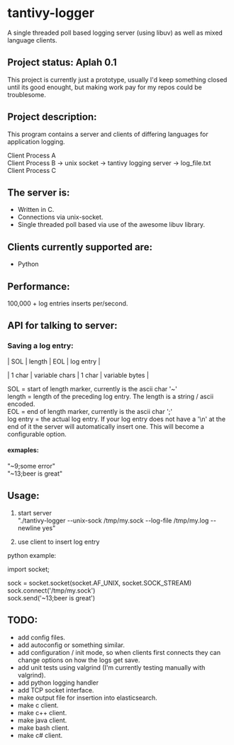 # tantivy-logger
A single threaded poll based logging server (using libuv) as well as mixed language clients.

## Project status: Aplah 0.1

This project is currently just a prototype, usually I'd keep something closed until its good enought, but making work pay for my repos could be troublesome.

## Project description:

This program contains a server and clients of differing languages for application logging.

Client Process A  
Client Process B -> unix socket -> tantivy logging server -> log_file.txt  
Client Process C  

## The server is:
* Written in C.
* Connections via unix-socket.
* Single threaded poll based via use of the awesome libuv library.

## Clients currently supported are:
* Python

## Performance: 
100,000 + log entries inserts per/second.

## API for talking to server:

### Saving a log entry:

| SOL | length | EOL | log entry |

| 1 char | variable chars | 1 char | variable bytes |

SOL = start of length marker, currently is the ascii char '~'  
length = length of the preceding log entry. The length is a string / ascii encoded.  
EOL = end of length marker, currently is the ascii char ';'  
log entry = the actual log entry. If your log entry does not have a '\n' at the end of it the server will automatically insert one. This will become a configurable option.  

#### exmaples:  
"~9;some error"  
"~13;beer is great"  

## Usage:
1) start server  
"./tantivy-logger --unix-sock /tmp/my.sock --log-file /tmp/my.log --newline yes"  
  
2) use client to insert log entry  
  
python example: 
  
import socket;  
  
sock = socket.socket(socket.AF_UNIX, socket.SOCK_STREAM)  
sock.connect('/tmp/my.sock')  
sock.send('~13;beer is great')  
  
## TODO:
* add config files.
* add autoconfig or something similar.
* add configuration / init mode, so when clients first connects they can change options on how the logs get save.
* add unit tests using valgrind (I'm currently testing manually with valgrind).
* add python logging handler 
* add TCP socket interface.
* make output file for insertion into elasticsearch.
* make c client.
* make c++ client.
* make java client.
* make bash client.
* make c# client.

